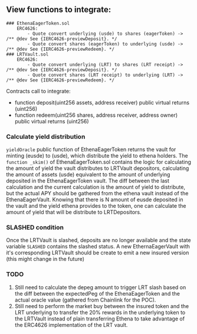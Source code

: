 ## View functions to integrate:

    ### EthenaEagerToken.sol
        ERC4626:
            - Quote convert underlying (usde) to shares (eagerToken) -> /** @dev See {IERC4626-previewDeposit}. */
            - Quote convert shares (eagerToken) to underlying (usde) -> /** @dev See {IERC4626-previewRedeem}. */
    ### LRTVault.sol
        ERC4626:
            - Quote convert underlying (LRT) to shares (LRT receipt) -> /** @dev See {IERC4626-previewDeposit}. */
            - Quote convert shares (LRT receipt) to underlying (LRT) -> /** @dev See {IERC4626-previewRedeem}. */

Contracts call to integrate:

- function deposit(uint256 assets, address receiver) public virtual returns (uint256)
- function redeem(uint256 shares, address receiver, address owner) public virtual returns (uint256)

### Calculate yield distribution

`yieldOracle` public function of EthenaEagerToken returns the vault for minting (eusde) to (usde), which distribute the yield to ethena holders.
The `function _skim()` of EthenaEagerToken.sol contains the logic for calculating the amount of yield the vault distributes to LRTVault depositors, calculating the amount of assets (usde) equivalent to the amount of underlying deposited in the EthenaEagerToken vault. The diff between the last calculation and the current calculation is the amount of yield to distribute, but the actual APY should be gathered from the ethena vault instead of the EthenaEagerVault.
Knowing that there is N amount of eusde deposited in the vault and the yield ethena provides to the token, one can calculate the amount of yield that will be distribute to LRTDepositors.

### SLASHED condition

Once the LRTVault is slashed, deposits are no longer available and the state variable `SLASHED` contains the slashed status. A new EthernaEagerVault with it's corresponding LRTVault should be create to emit a new insured version (this might change in the future)

### TODO

1. Still need to calculate the depeg amount to trigger LRT slash based on the diff between the expectedPeg of the EthenaEagerToken and the actual oracle value (gathered from Chainlink for the POC).
2. Still need to perform the market buy between the insured token and the LRT underlying to transfer the 20% rewards in the underlying token to the LRTVault instead of plain transferring Ethena to take advantage of the ERC4626 implementation of the LRT vault.
